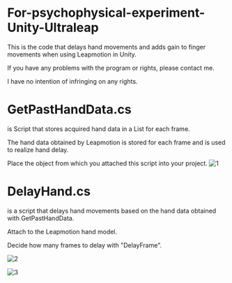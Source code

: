 # For-psychophysical-experiment-Unity-Ultraleap

This is the code that delays hand movements and adds gain to finger movements when using Leapmotion in Unity.

If you have any problems with the program or rights, please contact me.

I have no intention of infringing on any rights.


# GetPastHandData.cs
is Script that stores acquired hand data in a List for each frame.

The hand data obtained by Leapmotion is stored for each frame and is used to realize hand delay.

Place the object from which you attached this script into your project.
![1](https://github.com/motegi-na/For-psychophysical-experiment-Unity-Ultraleap/assets/151810708/3f2d0789-d35d-4bcc-8af3-bac89db91ef5)


# DelayHand.cs
is a script that delays hand movements based on the hand data obtained with GetPastHandData.

Attach to the Leapmotion hand model.

Decide how many frames to delay with "DelayFrame".

![2](https://github.com/motegi-na/For-psychophysical-experiment-Unity-Ultraleap/assets/151810708/f8696cca-fad2-47b8-a327-6ba3c0eedffe)

![3](https://github.com/motegi-na/For-psychophysical-experiment-Unity-Ultraleap/assets/151810708/2f064d5b-3c9a-4250-8fa1-cd5b3fd7fd2e)


